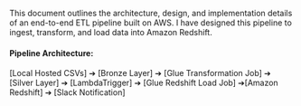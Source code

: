 

This document outlines the architecture, design, and implementation details of an end-to-end ETL
pipeline built on AWS. I have designed this pipeline to ingest, transform, and load data into Amazon
Redshift.

#### Pipeline Architecture:
[Local Hosted CSVs] ➔ [Bronze Layer] ➔ [Glue Transformation Job] ➔ [Silver Layer] ➔ [LambdaTrigger] ➔ [Glue Redshift Load Job] ➔[Amazon Redshift] ➔ [Slack Notification]
